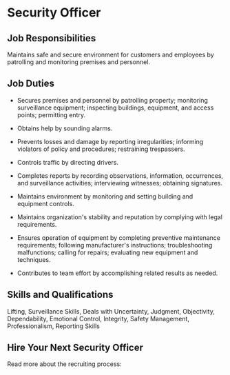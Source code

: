 # Security Officer

## Job Responsibilities

Maintains safe and secure environment for customers and employees by patrolling and monitoring premises and personnel.

## Job Duties

* Secures premises and personnel by patrolling property; monitoring surveillance equipment; inspecting buildings, equipment, and access points; permitting entry.

* Obtains help by sounding alarms.

* Prevents losses and damage by reporting irregularities; informing violators of policy and procedures; restraining trespassers.

* Controls traffic by directing drivers.

* Completes reports by recording observations, information, occurrences, and surveillance activities; interviewing witnesses; obtaining signatures.

* Maintains environment by monitoring and setting building and equipment controls.

* Maintains organization&apos;s stability and reputation by complying with legal requirements.

* Ensures operation of equipment by completing preventive maintenance requirements; following manufacturer&apos;s instructions; troubleshooting malfunctions; calling for repairs; evaluating new equipment and techniques.

* Contributes to team effort by accomplishing related results as needed.

## Skills and Qualifications

Lifting, Surveillance Skills, Deals with Uncertainty, Judgment, Objectivity, Dependability, Emotional Control, Integrity, Safety Management, Professionalism, Reporting Skills

## Hire Your Next Security Officer

Read more about the recruiting process:
